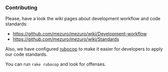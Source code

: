 ### Contributing

Please, have a look the wiki pages about development workflow and code standards:

  - https://github.com/mezuro/mezuro/wiki/Development-workflow
  - https://github.com/mezuro/mezuro/wiki/Standards

Also, we have configured [rubocop](https://github.com/bbatsov/rubocop) to make it easier for developers to apply our code standards.

You can run `rake rubocop` and look for offenses.
